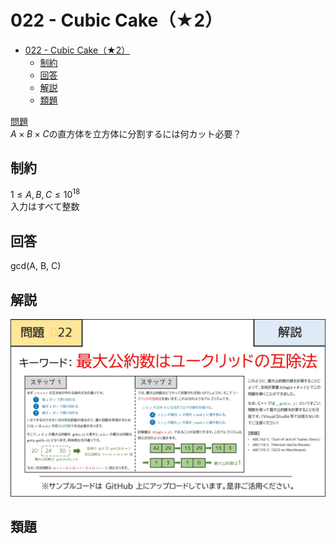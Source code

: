 # 022 - Cubic Cake（★2）

- [022 - Cubic Cake（★2）](#022---cubic-cake2)
  - [制約](#制約)
  - [回答](#回答)
  - [解説](#解説)
  - [類題](#類題)

[問題](https://atcoder.jp/contests/typical90/tasks/typical90_v)  
$A \times B \times C$の直方体を立方体に分割するには何カット必要？

## 制約
$1 \le A, B, C \le 10^{18}$  
入力はすべて整数

## 回答
gcd(A, B, C)
 
## 解説
![](022.jpg)


## 類題
